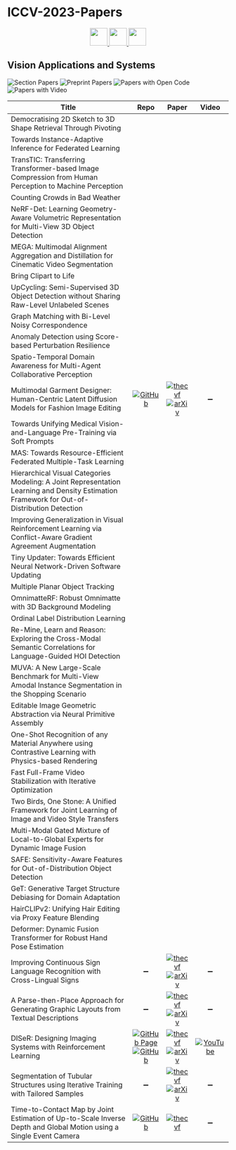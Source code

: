 # ICCV-2023-Papers

<div align="center">
    <a href="https://github.com/DmitryRyumin/ICCV-2023-Papers/blob/main/sections/geometric-deep-learning.md">
        <img src="https://cdn.jsdelivr.net/gh/DmitryRyumin/NewEraAI-Papers@main/images/left.svg" width="40" />
    </a>
    <a href="https://github.com/DmitryRyumin/ICCV-2023-Papers/">
        <img src="https://cdn.jsdelivr.net/gh/DmitryRyumin/NewEraAI-Papers@main/images/home.svg" width="40" />
    </a>
    <a href="https://github.com/DmitryRyumin/ICCV-2023-Papers/blob/main/sections/machine-learning-and-dataset.md">
        <img src="https://cdn.jsdelivr.net/gh/DmitryRyumin/NewEraAI-Papers@main/images/right.svg" width="40" />
    </a>
</div>

## Vision Applications and Systems

![Section Papers](https://img.shields.io/badge/Section%20Papers-soon-42BA16) ![Preprint Papers](https://img.shields.io/badge/Preprint%20Papers-soon-b31b1b) ![Papers with Open Code](https://img.shields.io/badge/Papers%20with%20Open%20Code-soon-1D7FBF) ![Papers with Video](https://img.shields.io/badge/Papers%20with%20Video-soon-FF0000)

| **Title** | **Repo** | **Paper** | **Video** |
|-----------|:--------:|:---------:|:---------:|
| Democratising 2D Sketch to 3D Shape Retrieval Through Pivoting |  |  |  |
| Towards Instance-Adaptive Inference for Federated Learning |  |  |  |
| TransTIC: Transferring Transformer-based Image Compression from Human Perception to Machine Perception |  |  |  |
| Counting Crowds in Bad Weather |  |  |  |
| NeRF-Det: Learning Geometry-Aware Volumetric Representation for Multi-View 3D Object Detection |  |  |  |
| MEGA: Multimodal Alignment Aggregation and Distillation for Cinematic Video Segmentation |  |  |  |
| Bring Clipart to Life |  |  |  |
| UpCycling: Semi-Supervised 3D Object Detection without Sharing Raw-Level Unlabeled Scenes |  |  |  |
| Graph Matching with Bi-Level Noisy Correspondence |  |  |  |
| Anomaly Detection using Score-based Perturbation Resilience |  |  |  |
| Spatio-Temporal Domain Awareness for Multi-Agent Collaborative Perception |  |  |  |
| Multimodal Garment Designer: Human-Centric Latent Diffusion Models for Fashion Image Editing | [![GitHub](https://img.shields.io/github/stars/aimagelab/multimodal-garment-designer)](https://github.com/aimagelab/multimodal-garment-designer) | [![thecvf](https://img.shields.io/badge/pdf-thecvf-7395C5.svg)](https://openaccess.thecvf.com/content/ICCV2023/papers/Baldrati_Multimodal_Garment_Designer_Human-Centric_Latent_Diffusion_Models_for_Fashion_Image_ICCV_2023_paper.pdf) <br /> [![arXiv](https://img.shields.io/badge/arXiv-2304.02051-b31b1b.svg)](https://arxiv.org/abs/2304.02051) | :heavy_minus_sign: |
| Towards Unifying Medical Vision-and-Language Pre-Training via Soft Prompts |  |  |  |
| MAS: Towards Resource-Efficient Federated Multiple-Task Learning |  |  |  |
| Hierarchical Visual Categories Modeling: A Joint Representation Learning and Density Estimation Framework for Out-of-Distribution Detection |  |  |  |
| Improving Generalization in Visual Reinforcement Learning via Conflict-Aware Gradient Agreement Augmentation |  |  |  |
| Tiny Updater: Towards Efficient Neural Network-Driven Software Updating |  |  |  |
| Multiple Planar Object Tracking |  |  |  |
| OmnimatteRF: Robust Omnimatte with 3D Background Modeling |  |  |  |
| Ordinal Label Distribution Learning |  |  |  |
| Re-Mine, Learn and Reason: Exploring the Cross-Modal Semantic Correlations for Language-Guided HOI Detection |  |  |  |
| MUVA: A New Large-Scale Benchmark for Multi-View Amodal Instance Segmentation in the Shopping Scenario |  |  |  |
| Editable Image Geometric Abstraction via Neural Primitive Assembly |  |  |  |
| One-Shot Recognition of any Material Anywhere using Contrastive Learning with Physics-based Rendering |  |  |  |
| Fast Full-Frame Video Stabilization with Iterative Optimization |  |  |  |
| Two Birds, One Stone: A Unified Framework for Joint Learning of Image and Video Style Transfers |  |  |  |
| Multi-Modal Gated Mixture of Local-to-Global Experts for Dynamic Image Fusion |  |  |  |
| SAFE: Sensitivity-Aware Features for Out-of-Distribution Object Detection |  |  |  |
| GeT: Generative Target Structure Debiasing for Domain Adaptation |  |  |  |
| HairCLIPv2: Unifying Hair Editing via Proxy Feature Blending |  |  |  |
| Deformer: Dynamic Fusion Transformer for Robust Hand Pose Estimation |  |  |  |
| Improving Continuous Sign Language Recognition with Cross-Lingual Signs | :heavy_minus_sign: | [![thecvf](https://img.shields.io/badge/pdf-thecvf-7395C5.svg)](https://openaccess.thecvf.com/content/ICCV2023/papers/Wei_Improving_Continuous_Sign_Language_Recognition_with_Cross-Lingual_Signs_ICCV_2023_paper.pdf) <br /> [![arXiv](https://img.shields.io/badge/arXiv-2308.10809-b31b1b.svg)](https://arxiv.org/abs/2308.10809) | :heavy_minus_sign: |
| A Parse-then-Place Approach for Generating Graphic Layouts from Textual Descriptions | :heavy_minus_sign: | [![thecvf](https://img.shields.io/badge/pdf-thecvf-7395C5.svg)](https://openaccess.thecvf.com/content/ICCV2023/papers/Lin_A_Parse-Then-Place_Approach_for_Generating_Graphic_Layouts_from_Textual_Descriptions_ICCV_2023_paper.pdf) <br /> [![arXiv](https://img.shields.io/badge/arXiv-2308.12700-b31b1b.svg)](https://arxiv.org/abs/2308.12700) | :heavy_minus_sign: |
| DISeR: Designing Imaging Systems with Reinforcement Learning | [![GitHub Page](https://img.shields.io/badge/GitHub-Page-159957.svg)](https://tzofi.github.io/diser/) <br /> [![GitHub](https://img.shields.io/github/stars/tzofi/diser)](https://github.com/tzofi/diser) | [![thecvf](https://img.shields.io/badge/pdf-thecvf-7395C5.svg)](https://openaccess.thecvf.com/content/ICCV2023/papers/Klinghoffer_DISeR_Designing_Imaging_Systems_with_Reinforcement_Learning_ICCV_2023_paper.pdf) <br /> [![arXiv](https://img.shields.io/badge/arXiv-2309.13851-b31b1b.svg)](https://arxiv.org/abs/2309.13851) | [![YouTube](https://img.shields.io/badge/YouTube-%23FF0000.svg?style=for-the-badge&logo=YouTube&logoColor=white)](https://www.youtube.com/watch?v=Lm80OZh5eDg) |
| Segmentation of Tubular Structures using Iterative Training with Tailored Samples | :heavy_minus_sign: | [![thecvf](https://img.shields.io/badge/pdf-thecvf-7395C5.svg)](https://openaccess.thecvf.com/content/ICCV2023/papers/Liao_Segmentation_of_Tubular_Structures_Using_Iterative_Training_with_Tailored_Samples_ICCV_2023_paper.pdf) <br /> [![arXiv](https://img.shields.io/badge/arXiv-2309.08727-b31b1b.svg)](https://arxiv.org/abs/2309.08727) | :heavy_minus_sign: |
| Time-to-Contact Map by Joint Estimation of Up-to-Scale Inverse Depth and Global Motion using a Single Event Camera | [![GitHub](https://img.shields.io/github/stars/neuromorphic-paris/ETTCM)](https://github.com/neuromorphic-paris/ETTCM) | [![thecvf](https://img.shields.io/badge/pdf-thecvf-7395C5.svg)](https://openaccess.thecvf.com/content/ICCV2023/papers/Nunes_Time-to-Contact_Map_by_Joint_Estimation_of_Up-to-Scale_Inverse_Depth_and_ICCV_2023_paper.pdf) | :heavy_minus_sign: |
